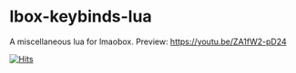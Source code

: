 # lbox-keybinds-lua
A miscellaneous lua for lmaobox. Preview: https://youtu.be/ZA1fW2-pD24

[![Hits](https://hits.seeyoufarm.com/api/count/incr/badge.svg?url=https%3A%2F%2Fgithub.com%2FMuqa1%2Flbox-keybinds-lua&count_bg=%2379C83D&title_bg=%23555555&icon=&icon_color=%23E7E7E7&title=views&edge_flat=true)](https://hits.seeyoufarm.com)
